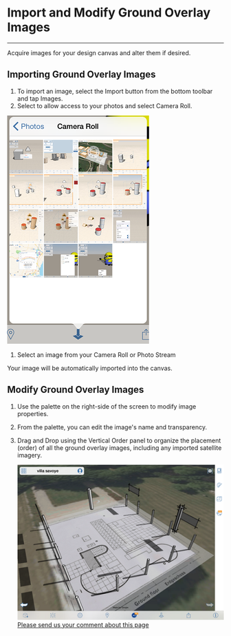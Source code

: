# Import and Modify Ground Overlay Images

----

Acquire images for your design canvas and alter them if desired.

## Importing Ground Overlay Images

1. To import an image, select the Import button from the bottom toolbar and tap Images.
2. Select to allow access to your photos and select Camera Roll.

![](Images/GUID-0B507623-A63D-4EC4-AC50-3B58AA187D8A-low.png)

1. Select an image from your Camera Roll or Photo Stream

Your image will be automatically imported into the canvas.

## Modify Ground Overlay Images

1. Use the palette on the right-side of the screen to modify image properties.
2. From the palette, you can edit the image's name and transparency.
3. Drag and Drop using the Vertical Order panel to organize the placement (order) of all the ground overlay images, including any imported satellite imagery. 
    
    ![](Images/GUID-578B6BC6-50DD-4AD4-8BE1-8B232EC66E59-low.png)
[Please send us your comment about this page](#)